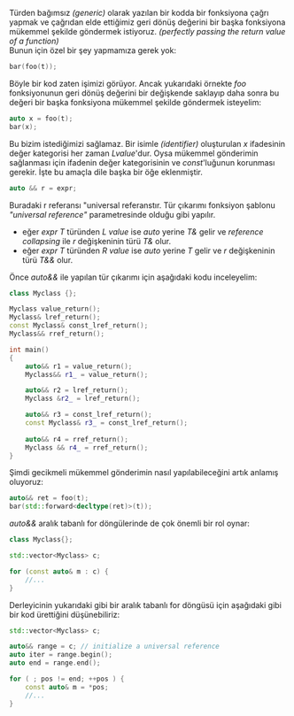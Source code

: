 Türden bağımsız _(generic)_ olarak yazılan bir kodda bir fonksiyona çağrı yapmak ve çağrıdan elde ettiğimiz geri dönüş değerini bir başka fonksiyona mükemmel şekilde göndermek istiyoruz. _(perfectly passing the return value of a function)_<br>
Bunun için özel bir şey yapmamıza gerek yok:

```cpp
bar(foo(t));
```
Böyle bir kod zaten işimizi görüyor. Ancak yukarıdaki örnekte _foo_ fonksiyonunun geri dönüş değerini bir değişkende saklayıp daha sonra bu değeri bir başka fonksiyona mükemmel şekilde göndermek isteyelim:

```cpp
auto x = foo(t);
bar(x);
```
Bu bizim istediğimizi sağlamaz. Bir isimle _(identifier)_ oluşturulan _x_ ifadesinin değer kategorisi her zaman _Lvalue_'dur. Oysa mükemmel gönderimin sağlanması için ifadenin değer kategorisinin ve _const_'luğunun korunması gerekir.
İşte bu amaçla dile başka bir öğe eklenmiştir.

```cpp
auto && r = expr;
```
Buradaki r referansı "universal referanstır. Tür çıkarımı fonksiyon şablonu _"universal reference"_ parametresinde olduğu gibi yapılır.

- eğer _expr_ _T_ türünden _L value_ ise _auto_ yerine _T&_ gelir ve _reference collapsing_ ile _r_ değişkeninin türü _T&_ olur. 
- eğer _expr_ _T_ türünden _R value_ ise _auto_ yerine _T_ gelir ve _r_ değişkeninin türü _T&&_ olur. 

Önce _auto&&_ ile yapılan tür çıkarımı için aşağıdaki kodu inceleyelim:

```cpp
class Myclass {};

Myclass value_return();
Myclass& lref_return();
const Myclass& const_lref_return();
Myclass&& rref_return();

int main()
{
	auto&& r1 = value_return();
	Myclass&& r1_ = value_return();

	auto&& r2 = lref_return();
	Myclass &r2_ = lref_return();

	auto&& r3 = const_lref_return();
	const Myclass& r3_ = const_lref_return();
	
	auto&& r4 = rref_return();
	Myclass && r4_ = rref_return();
}
```
Şimdi gecikmeli mükemmel gönderimin nasıl yapılabileceğini artık anlamış oluyoruz:

```cpp
auto&& ret = foo(t);
bar(std::forward<decltype(ret)>(t));
```

_auto&&_ aralık tabanlı for döngülerinde de çok önemli bir rol oynar:

```cpp
class Myclass{};

std::vector<Myclass> c;

for (const auto& m : c) {
	//...
}
```
Derleyicinin yukarıdaki gibi bir aralık tabanlı for döngüsü için aşağıdaki gibi bir kod ürettiğini düşünebiliriz:

```cpp
std::vector<Myclass> c;

auto&& range = c; // initialize a universal reference
auto iter = range.begin(); 
auto end = range.end(); 

for ( ; pos != end; ++pos ) {
	const auto& m = *pos;
	//...
}
```


